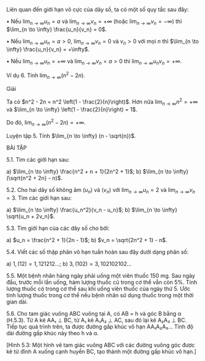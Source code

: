 Liên quan đến giới hạn vô cực của dãy số, ta có một số quy tắc sau đây:

• Nếu $\lim_{n \to \infty} u_n = a$ và $\lim_{n \to \infty} v_n = +\infty$ (hoặc $\lim_{n \to \infty} v_n = -\infty$) thì $\lim_{n \to \infty} \frac{u_n}{v_n} = 0$.

• Nếu $\lim_{n \to \infty} u_n = a > 0$, $\lim_{n \to \infty} v_n = 0$ và $v_n > 0$ với mọi $n$ thì $\lim_{n \to \infty} \frac{u_n}{v_n} = +\infty$.

• Nếu $\lim_{n \to \infty} u_n = +\infty$ và $\lim_{n \to \infty} v_n = a > 0$ thì $\lim_{n \to \infty} u_nv_n = +\infty$.

Ví dụ 6. Tính $\lim_{n \to \infty} (n^2 - 2n)$.

Giải

Ta có $n^2 - 2n = n^2 \left(1 - \frac{2}{n}\right)$. Hơn nữa $\lim_{n \to \infty} n^2 = +\infty$ và $\lim_{n \to \infty} \left(1 - \frac{2}{n}\right) = 1$.

Do đó, $\lim_{n \to \infty} (n^2 - 2n) = +\infty$.

Luyện tập 5. Tính $\lim_{n \to \infty} (n - \sqrt{n})$.

BÀI TẬP

5.1. Tìm các giới hạn sau:

a) $\lim_{n \to \infty} \frac{n^2 + n + 1}{2n^2 + 1}$;    b) $\lim_{n \to \infty} (\sqrt{n^2 + 2n} - n)$.

5.2. Cho hai dãy số không âm $(u_n)$ và $(v_n)$ với $\lim_{n \to \infty} u_n = 2$ và $\lim_{n \to \infty} v_n = 3$.
Tìm các giới hạn sau:

a) $\lim_{n \to \infty} \frac{u_n^2}{v_n - u_n}$;    b) $\lim_{n \to \infty} \sqrt{u_n + 2v_n}$.

5.3. Tìm giới hạn của các dãy số cho bởi:

a) $u_n = \frac{n^2 + 1}{2n - 1}$;    b) $v_n = \sqrt{2n^2 + 1} - n$.

5.4. Viết các số thập phân vô hạn tuần hoàn sau đây dưới dạng phân số:

a) $1,(12) = 1,121212...$;    b) $3,(102) = 3,102102102...$

5.5. Một bệnh nhân hàng ngày phải uống một viên thuốc 150 mg. Sau ngày đầu, trước mỗi lần uống, hàm lượng thuốc cũ trong cơ thể vẫn còn 5%. Tính lượng thuốc có trong cơ thể sau khi uống viên thuốc của ngày thứ 5. Ước tính lượng thuốc trong cơ thể nếu bệnh nhân sử dụng thuốc trong một thời gian dài.

5.6. Cho tam giác vuông ABC vuông tại A, có AB = h và góc B bằng α (H.5.3). Từ A kẻ AA₁ ⊥ BC, từ A₁ kẻ A₁A₂ ⊥ AC, sau đó lại kẻ A₂A₃ ⊥ BC. Tiếp tục quá trình trên, ta được đường gấp khúc vô hạn AA₁A₂A₃...
Tính độ dài đường gấp khúc này theo h và α.

[Hình 5.3: Một hình vẽ tam giác vuông ABC với các đường vuông góc được kẻ từ đỉnh A xuống cạnh huyền BC, tạo thành một đường gấp khúc vô hạn.]